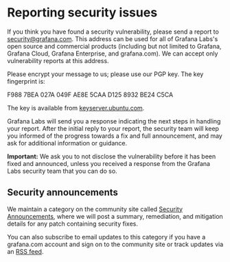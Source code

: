 # Reporting security issues

If you think you have found a security vulnerability, please send a report to [security@grafana.com](mailto:security@grafana.com). This address can be used for all of Grafana Labs's open source and commercial products (including but not limited to Grafana, Grafana Cloud, Grafana Enterprise, and grafana.com). We can accept only vulnerability reports at this address.

Please encrypt your message to us; please use our PGP key. The key fingerprint is:

F988 7BEA 027A 049F AE8E 5CAA D125 8932 BE24 C5CA

The key is available from [keyserver.ubuntu.com](https://keyserver.ubuntu.com/pks/lookup?search=0xF9887BEA027A049FAE8E5CAAD1258932BE24C5CA&fingerprint=on&op=index).

Grafana Labs will send you a response indicating the next steps in handling your report. After the initial reply to your report, the security team will keep you informed of the progress towards a fix and full announcement, and may ask for additional information or guidance.

**Important:** We ask you to not disclose the vulnerability before it has been fixed and announced, unless you received a response from the Grafana Labs security team that you can do so.

## Security announcements

We maintain a category on the community site called [Security Announcements](https://community.grafana.com/c/support/security-announcements),
where we will post a summary, remediation, and mitigation details for any patch containing security fixes.

You can also subscribe to email updates to this category if you have a grafana.com account and sign on to the community site or track updates via an [RSS feed](https://community.grafana.com/c/support/security-announcements.rss).
